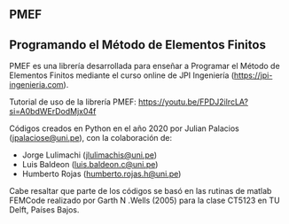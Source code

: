 ## PMEF
## Programando el Método de Elementos Finitos

PMEF es una librería desarrollada para enseñar a Programar el Método de Elementos Finitos mediante el curso online de JPI Ingeniería (https://jpi-ingenieria.com).

Tutorial de uso de la librería PMEF: https://youtu.be/FPDJ2ilrcLA?si=A0bdWErDodMjx04f

Códigos creados en Python en el año 2020 por Julian Palacios (jpalaciose@uni.pe), con la colaboración de:
- Jorge Lulimachi (jlulimachis@uni.pe)
- Luis Baldeon (luis.baldeon.c@uni.pe)
- Humberto Rojas (humberto.rojas.h@uni.pe)

Cabe resaltar que parte de los códigos se basó en las rutinas de matlab FEMCode realizado por Garth N .Wells (2005) para la clase CT5123 en TU Delft, Países Bajos.
